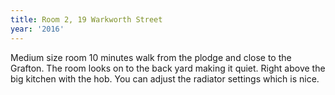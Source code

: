 ```yaml
---
title: Room 2, 19 Warkworth Street
year: '2016'
---
```


Medium size room 10 minutes walk from the plodge and close to the Grafton.  The room looks on to the back yard making it quiet.  Right above the big kitchen with the hob.  You can adjust the radiator settings which is nice.